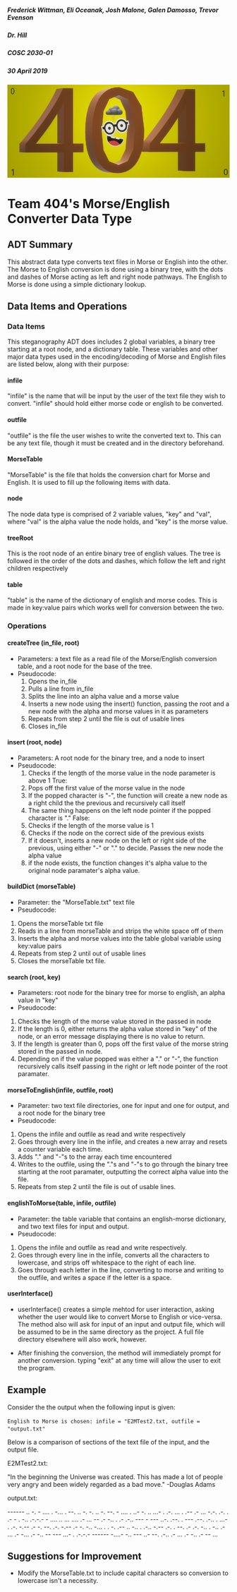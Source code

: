 ##### Frederick Wittman, Eli Oceanak, Josh Malone, Galen Damosso, Trevor Evenson
##### Dr. Hill
##### COSC 2030-01
##### 30 April 2019


![team logo](https://github.com/elioshk/Morse-Code-Project-COSC-2030/blob/master/logo%20final.png)

# Team 404's Morse/English Converter Data Type

## ADT Summary

This abstract data type converts text files in Morse or English into the other.  The Morse to English conversion is done using a binary tree, with the dots and dashes of Morse acting as left and right node pathways. The English to Morse is done using a simple dictionary lookup.

## Data Items and Operations

### Data Items

This steganography ADT does includes 2 global variables, a binary tree starting at a root node, and a dictionary table. These variables and other major data types used in the encoding/decoding of Morse and English files are listed below, along with their purpose:

#### infile
"infile" is the name that will be input by the user of the text file they wish to convert. "infile" should hold either morse code or english to be converted.

#### outfile
"outfile" is the file the user wishes to write the converted text to. This can be any text file, though it must be created and in the directory beforehand.

#### MorseTable
"MorseTable" is the file that holds the conversion chart for Morse and English. It is used to fill up the following items with data.

#### node
The node data type is comprised of 2 variable values, "key" and "val", where "val" is the alpha value the node holds, and "key" is the morse value.

#### treeRoot
This is the root node of an entire binary tree of english values. The tree is followed in the order of the dots and dashes, which follow the left and right children respectively

#### table
"table" is the name of the dictionary of english and morse codes. This is made in key:value pairs which works well for conversion between the two.

### Operations

#### createTree (in_file, root)
* Parameters: a text file as a read file of the Morse/English conversion table, and a root node for the base of the tree.
* Pseudocode:
  1. Opens the in_file
  2. Pulls a line from in_file
  3. Splits the line into an alpha value and a morse value
  4. Inserts a new node using the insert() function, passing the root and a new node with the alpha and morse values in it as parameters
  5. Repeats from step 2 until the file is out of usable lines
  6. Closes in_file

#### insert (root, node)
* Parameters: A root node for the binary tree, and a node to insert
* Pseudocode:
  1. Checks if the length of the morse value in the node parameter is above 1
  True:
  1. Pops off the first value of the morse value in the node
  2. If the popped character is "-", the function will create a new node as a right child the the previous and recursively call itself
  3. The same thing happens on the left node pointer if the popped character is "."
  False:
  1. Checks if the length of the morse value is 1
  2. Checks if the node on the correct side of the previous exists
  3. If it doesn't, inserts a new node on the left or right side of the previous, using either "-" or "." to decide.
     Passes the new node the alpha value
  4. if the node exists, the function changes it's alpha value to the original node paramater's alpha value.
 

#### buildDict (morseTable)
* Parameter: the "MorseTable.txt" text file
* Pseudocode:
1. Opens the morseTable txt file
2. Reads in a line from morseTable and strips the white space off of them
3. Inserts the alpha and morse values into the table global variable using key:value pairs
4. Repeats from step 2 until out of usable lines
5. Closes the morseTable txt file.

#### search (root, key)
* Parameters: root node for the binary tree for morse to english, an alpha value in "key"
* Pseudocode:
1. Checks the length of the morse value stored in the passed in node
2. If the length is 0, either returns the alpha value stored in "key" of the node, or an error message displaying there is no value to return.
3. If the length is greater than 0, pops off the first value of the morse string stored in the passed in node.
4. Depending on if the value popped was either a "." or "-", the function recursively calls itself passing in the right or left node pointer of the root paramater.

#### morseToEnglish(infile, outfile, root)
* Parameter: two text file directories, one for input and one for output, and a root node for the binary tree
* Pseudocode:
1. Opens the infile and outfile as read and write respectively
2. Goes through every line in the infile, and creates a new array and resets a counter variable each time.
3. Adds "." and "-"s to the array each time encountered
4. Writes to the outfile, using the "."s and "-"s to go through the binary tree starting at the root paramater, outputting the correct alpha value into the file.
5. Repeats from step 2 until the file is out of usable lines.

#### englishToMorse(table, infile, outfile)
* Parameter: the table variable that contains an english-morse dictionary, and two text files for input and output.
* Pseudocode:
1. Opens the infile and outfile as read and write respectively.
2. Goes through every line in the infile, converts all the characters to lowercase, and strips off whitespace to the right of each line.
3. Goes through each letter in the line, converting to morse and writing to the outfile, and writes a space if the letter is a space.

#### userInterface()
* userInterface() creates a simple mehtod for user interaction, asking whether the user would like to convert Morse to English or vice-versa. The method also will ask for input of an input and output file, which will be assumed to be in the same directory as the project. A full file directory elsewhere will also work, however.

* After finishing the conversion, the method will immediately prompt for another conversion. typing "exit" at any time will allow the user to exit the program.

## Example
Consider the the output when the following input is given:

```English to Morse is chosen: infile = "E2MTest2.txt, outfile = "output.txt"``` 

Below is a comparison of sections of the text file of the input, and the output file.

E2MTest2.txt:

"In the beginning the Universe was created.
This has made a lot of people very angry and been widely regarded as a bad move."
-Douglas Adams

output.txt:

 ------  ..  -.   -  ....  .   -...  .  --.  ..  -.  -.  ..  -.  --.   -  ....  .   ..-  -.  ..  ...-  .  .-.  ...  .   .--  .-  ...   -.-.  .-.  .  .-  -  .  -..  .-.-.-  -  ....  ..  ...   ....  .-  ...   --  .-  -..  .   .-   .-..  ---  -   ---  ..-.   .--.  .  ---  .--.  .-..  .   ...-  .  .-.  -.--   .-  -.  --.  .-.  -.--   .-  -.  -..   -...  .  .  -.   .--  ..  -..  .  .-..  -.--   .-.  .  --.  .-  .-.  -..  .  -..   .-  ...   .-   -...  .-  -..   --  ---  ...-  .  .-.-.-  ------  -....-  -..  ---  ..-  --.  .-..  .-  ...   .-  -..  .-  --  ... 


## Suggestions for Improvement

* Modify the MorseTable.txt to include capital characters so conversion to lowercase isn't a necessity.
